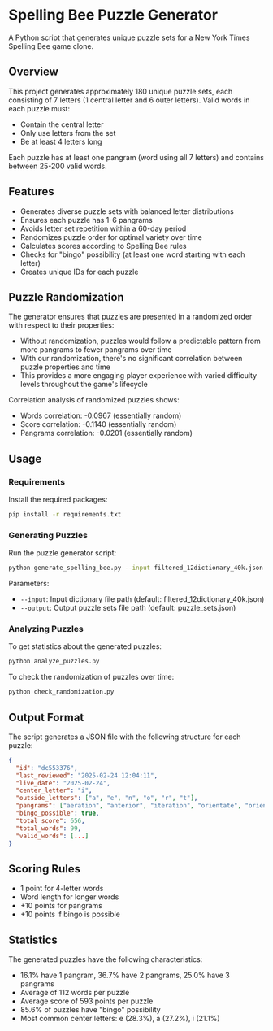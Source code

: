 # Spelling Bee Puzzle Generator

A Python script that generates unique puzzle sets for a New York Times Spelling Bee game clone.

## Overview

This project generates approximately 180 unique puzzle sets, each consisting of 7 letters (1 central letter and 6 outer letters). Valid words in each puzzle must:
- Contain the central letter
- Only use letters from the set
- Be at least 4 letters long

Each puzzle has at least one pangram (word using all 7 letters) and contains between 25-200 valid words.

## Features

- Generates diverse puzzle sets with balanced letter distributions
- Ensures each puzzle has 1-6 pangrams
- Avoids letter set repetition within a 60-day period
- Randomizes puzzle order for optimal variety over time
- Calculates scores according to Spelling Bee rules
- Checks for "bingo" possibility (at least one word starting with each letter)
- Creates unique IDs for each puzzle

## Puzzle Randomization

The generator ensures that puzzles are presented in a randomized order with respect to their properties:

- Without randomization, puzzles would follow a predictable pattern from more pangrams to fewer pangrams over time
- With our randomization, there's no significant correlation between puzzle properties and time
- This provides a more engaging player experience with varied difficulty levels throughout the game's lifecycle

Correlation analysis of randomized puzzles shows:
- Words correlation: -0.0967 (essentially random)
- Score correlation: -0.1140 (essentially random)
- Pangrams correlation: -0.0201 (essentially random)

## Usage

### Requirements

Install the required packages:

```bash
pip install -r requirements.txt
```

### Generating Puzzles

Run the puzzle generator script:

```bash
python generate_spelling_bee.py --input filtered_12dictionary_40k.json --output puzzle_sets.json
```

Parameters:
- `--input`: Input dictionary file path (default: filtered_12dictionary_40k.json)
- `--output`: Output puzzle sets file path (default: puzzle_sets.json)

### Analyzing Puzzles

To get statistics about the generated puzzles:

```bash
python analyze_puzzles.py
```

To check the randomization of puzzles over time:

```bash
python check_randomization.py
```

## Output Format

The script generates a JSON file with the following structure for each puzzle:

```json
{
  "id": "dc553376",
  "last_reviewed": "2025-02-24 12:04:11",
  "live_date": "2025-02-24",
  "center_letter": "i",
  "outside_letters": ["a", "e", "n", "o", "r", "t"],
  "pangrams": ["aeration", "anterior", "iteration", "orientate", "orientation", "reiteration"],
  "bingo_possible": true,
  "total_score": 656,
  "total_words": 99,
  "valid_words": [...]
}
```

## Scoring Rules

- 1 point for 4-letter words
- Word length for longer words
- +10 points for pangrams
- +10 points if bingo is possible

## Statistics

The generated puzzles have the following characteristics:
- 16.1% have 1 pangram, 36.7% have 2 pangrams, 25.0% have 3 pangrams
- Average of 112 words per puzzle
- Average score of 593 points per puzzle
- 85.6% of puzzles have "bingo" possibility
- Most common center letters: e (28.3%), a (27.2%), i (21.1%) 